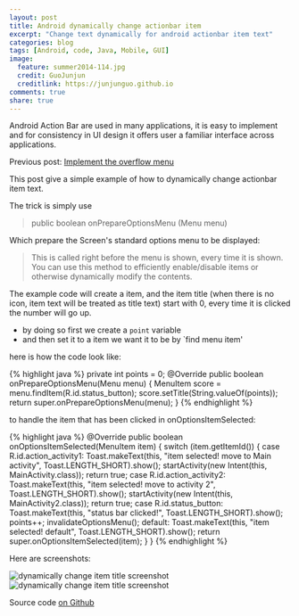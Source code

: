 ```yaml
---
layout: post
title: Android dynamically change actionbar item
excerpt: "Change text dynamically for android actionbar item text"
categories: blog
tags: [Android, code, Java, Mobile, GUI]
image:
  feature: summer2014-114.jpg
  credit: GuoJunjun
  creditlink: https://junjunguo.github.io
comments: true
share: true
---
```



Android Action Bar are used in many applications, it is easy to implement and for consistency in UI design it offers user a familiar interface across applications.

Previous post: [Implement the overflow menu](https://junjunguo.github.io/articles/android-activitybar-menu/)

This post give a simple example of how to dynamically change actionbar item text. 

The trick is simply use

> public boolean onPrepareOptionsMenu (Menu menu)

Which prepare the Screen's standard options menu to be displayed:

> This is called right before the menu is shown, every time it is shown. You can use this method to efficiently enable/disable items or otherwise dynamically modify the contents.

The example code will create a item, and the item title (when there is no icon, item text will be treated as title text) 
start with 0, every time it is clicked the number will go up.

* by doing so first we create a `point` variable
* and then set it to a item we want it to be by `find menu item'

here is how the code look like:

{% highlight java %}
private int points = 0;
@Override public boolean onPrepareOptionsMenu(Menu menu) {
    MenuItem score = menu.findItem(R.id.status_button);
    score.setTitle(String.valueOf(points));
    return super.onPrepareOptionsMenu(menu);
}
{% endhighlight %}

to handle the item that has been clicked in onOptionsItemSelected:

{% highlight java %}
@Override
public boolean onOptionsItemSelected(MenuItem item) {
    switch (item.getItemId()) {
        case R.id.action_activity1:
            Toast.makeText(this, "item selected! move to Main activity", Toast.LENGTH_SHORT).show();
            startActivity(new Intent(this, MainActivity.class));
            return true;
        case R.id.action_activity2:
            Toast.makeText(this, "item selected! move to activity 2", Toast.LENGTH_SHORT).show();
            startActivity(new Intent(this, MainActivity2.class));
            return true;
        case R.id.status_button:
            Toast.makeText(this, "status bar clicked!", Toast.LENGTH_SHORT).show();
            points++;
            invalidateOptionsMenu();
        default:
            Toast.makeText(this, "item selected! default", Toast.LENGTH_SHORT).show();
            return super.onOptionsItemSelected(item);
    }
}
{% endhighlight %}

Here are screenshots:

![dynamically change item title screenshot](https://raw.githubusercontent.com/junjunguo/android/master/AndroidMenubar/itemhandle0.png)
![dynamically change item title screenshot](https://raw.githubusercontent.com/junjunguo/android/master/AndroidMenubar/itemhandle12.png)


Source code [on Github](https://github.com/junjunguo/android/tree/master/AndroidMenubar)